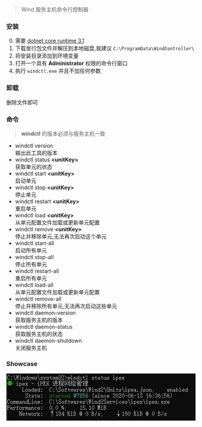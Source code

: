 > Wind 服务主机命令行控制器

### 安装
0. 需要 [dotnet core runtime 3.1](https://dotnet.microsoft.com/download/dotnet-core/3.1)
1. 下载发行包文件并解压到本地磁盘,我建议 `C:\ProgramData\WindController\`
2. 将安装目录添加到环境变量
3. 打开一个具有 **Administrator** 权限的命令行窗口
4. 执行 `windctl.exe` 并且不加任何参数

### 卸载
删除文件即可

### 命令
> **windctl** 的版本必须与服务主机一致

- windctl version  
输出此工具的版本
- windctl status **\<unitKey\>**  
获取单元的状态
- windctl start **\<unitKey\>**  
启动单元
- windctl stop **\<unitKey\>**  
停止单元
- windctl restart **\<unitKey\>**  
重启单元
- windctl load **\<unitKey\>**  
从单元配置文件加载或更新单元配置
- windctl remove **\<unitKey\>**  
停止并移除单元,无法再次启动这个单元
- windctl start-all  
启动所有单元
- windctl stop-all  
停止所有单元
- windctl restart-all  
重启所有单元
- windctl load-all  
从单元配置文件加载或更新单元配置
- windctl remove-all  
停止并移除所有单元,无法再次启动这些单元
- windctl daemon-version  
获取服务主机的版本
- windctl daemon-status  
获取服务主机的状态
- windctl daemon-shutdown  
关闭服务主机

### Showcase
![windctl status <unitKey>](status.png)
